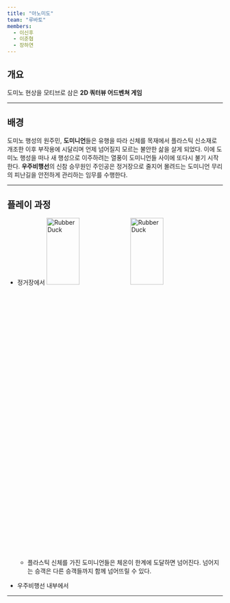 ```yaml
---
title: "아노미도"
team: "루바토"
members: 
  - 이신후
  - 이준협
  - 장하연
---
```


## 개요
도미노 현상을 모티브로 삼은 **2D 쿼터뷰 어드벤쳐 게임**

---

## 배경
도미노 행성의 원주민, **도미니언**들은 유행을 따라 신체를 목재에서 플라스틱 신소재로 개조한 이후 부작용에 시달리며 언제 넘어질지 모르는 불안한 삶을 살게 되었다. 이에 도미노 행성을 떠나 새 행성으로 이주하려는 열풍이 도미니언들 사이에 또다시 불기 시작한다. **우주비행선**의 신참 승무원인 주인공은 정거장으로 줄지어 몰려드는 도미니언 무리의 피난길을 안전하게 관리하는 임무를 수행한다.  

---

## 플레이 과정
* 정거장에서
<img src="/assets/images/heat1.jpg" width="40%" height="20%" title="station1" alt="RubberDuck"></img>
<img src="/assets/images/heat2.jpg" width="40%" height="20%" title="station1" alt="RubberDuck"></img>
  + 플라스틱 신체를 가진 도미니언들은 체온이 한계에 도달하면 넘어진다. 넘어지는 승객은 다른 승객들까지 함께 넘어뜨릴 수 있다.

* 우주비행선 내부에서

---
